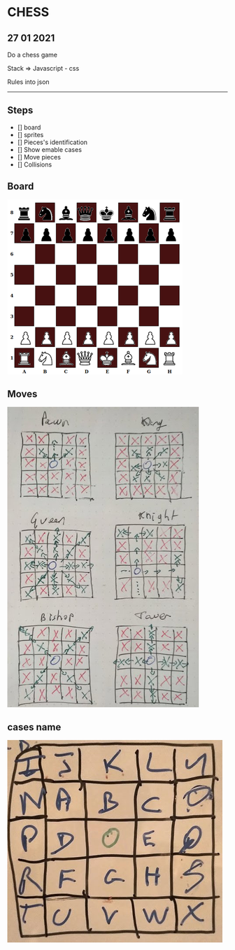 # CHESS

## 27 01 2021

Do a chess game

Stack => Javascript - css

Rules into json

***

## Steps

- [] board
- [] sprites
- [] Pieces's identification
- [] Show emable cases
- [] Move pieces
- [] Collisions

## Board

![Screenshot](board.jpg)

## Moves

![Screenshot](move.jpg)


## cases name

![Screenshot](cases.jpg)
